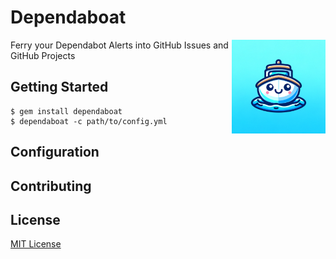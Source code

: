 
# Dependaboat

<img src="./assets/dependaboat_logo.webp" alt="Dependabot Logo" width="150" align="right" />

Ferry your Dependabot Alerts into GitHub Issues and GitHub Projects

## Getting Started

```shell
$ gem install dependaboat
$ dependaboat -c path/to/config.yml
```

## Configuration

## Contributing

## License

[MIT License](./LICENSE.md)